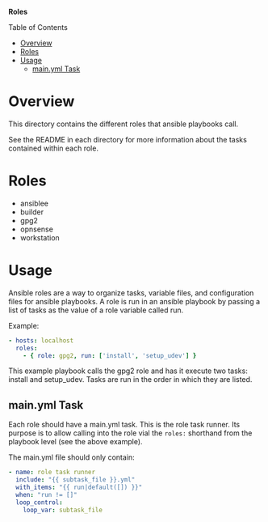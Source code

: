 **Roles**

Table of Contents

+ [Overview](#overview)
+ [Roles](#roles)
+ [Usage](#usage)
	+ [main.yml Task](#mainyml-task)

# Overview

This directory contains the different roles that ansible playbooks call.

See the README in each directory for more information about the tasks contained
	within each role.

# Roles

* ansiblee
* builder
* gpg2
* opnsense
* workstation

# Usage

Ansible roles are a way to organize tasks, variable files, and configuration files
	for ansible playbooks.  A role is run in an ansible playbook by passing a list
	of tasks as the value of a role variable called run.

Example:

```yaml
- hosts: localhost
  roles:
    - { role: gpg2, run: ['install', 'setup_udev'] }
```
This example playbook calls the gpg2 role and has it execute two tasks: install
	and setup_udev.  Tasks are run in the order in which they are listed.

## <a name="mainyml-task"></a>main.yml Task

Each role should have a main.yml task.  This is the role task runner.
Its purpose is to allow calling into the role vial the `roles:` shorthand
from the playbook level (see the above example).

The main.yml file should only contain:
```YAML
- name: role task runner
  include: "{{ subtask_file }}.yml"
  with_items: "{{ run|default([]) }}"
  when: "run != []"
  loop_control:
    loop_var: subtask_file
```

